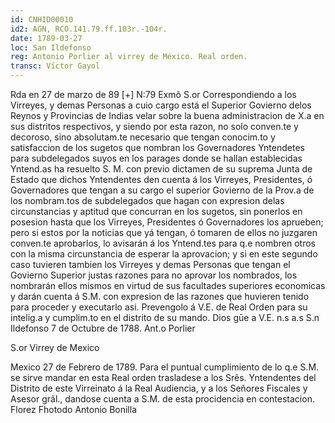 ```yaml
---
id: CNHID00010
id2: AGN, RCO.141.79.ff.103r.-104r.
date: 1789-03-27
loc: San Ildefonso
reg: Antonio Porlier al virrey de México. Real orden.
transc: Víctor Gayol
---
```

R<ecibi>da en 27 de marzo de 89 [+]
N:79
Exmõ S.or
Correspondiendo a los Virreyes, y demas Personas a cuio cargo está el Superior Govierno delos Reynos y Provincias de Indias velar sobre la buena administracion de X.a en sus distritos respectivos, y siendo por esta razon, no solo conven.te y decoroso, sino absolutam.te necesario que tengan conocim.to y satisfaccion de los sugetos que nombran los Governadores Yntendetes para subdelegados suyos en los parages donde se hallan establecidas Yntend.as ha resuelto S. M. con previo dictamen de su suprema Junta de Estado que dichos Yntendentes den cuenta á los Virreyes, Presidentes, ó Governadores que tengan a su cargo el superior Govierno de la Prov.a de los nombram.tos de subdelegados que hagan con expresion delas circunstancias y aptitud que concurran en los sugetos, sin ponerlos en posesion hasta que los Virreyes, Presidentes ó Governadores los aprueben; pero si estos por la noticias que yá tengan, ó tomaren de ellos no juzgaren conven.te aprobarlos, lo avisarán á los Yntend.tes para q.e nombren otros con la misma circunstancia de esperar la aprovacion; y si en este segundo caso tuvieren tambien los Virreyes y demas Personas que tengan el Govierno Superior justas razones para no aprovar los nombrados, los nombrarán ellos mismos en virtud de sus facultades superiores economicas y darán cuenta á S.M. con expresion de las razones que huvieren tenido para proceder y executarlo asi. Prevengolo á V.E. de Real Orden para su intelig.a y cumplim.to en el distrito de su mando. Dios gūe a V.E. n.s a.s S.n Ildefonso 7 de Octubre de 1788.
Ant.o Porlier


S.or Virrey de Mexico

Mexico 27 de Febrero de 1789.
Para el puntual cumplimiento de lo q.e S.M. se sirve mandar en esta Real orden trasladese a los Srês. Yntendentes del Distrito de este Virreinato á la Real Audiencia, y a los Señores Fiscales y Asesor grãl., dandose cuenta a S.M. de esta procidencia en contestacion.
Florez
Fhotodo Antonio Bonilla
